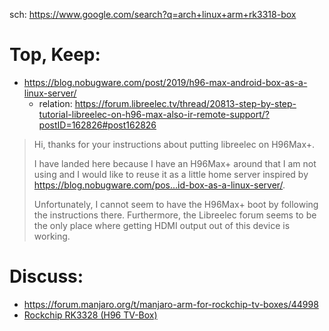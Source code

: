 sch: https://www.google.com/search?q=arch+linux+arm+rk3318-box

# Top, Keep:
- https://blog.nobugware.com/post/2019/h96-max-android-box-as-a-linux-server/
  - relation: https://forum.libreelec.tv/thread/20813-step-by-step-tutorial-libreelec-on-h96-max-also-ir-remote-support/?postID=162826#post162826

>Hi, thanks for your instructions about putting libreelec on H96Max+.
>
>I have landed here because I have an H96Max+ around that I am not using and I would like to reuse it as a little home server inspired by https://blog.nobugware.com/pos…id-box-as-a-linux-server/.
>
>Unfortunately, I cannot seem to have the H96Max+ boot by following the instructions there. Furthermore, the Libreelec forum seems to be the only place where getting HDMI output out of this device is working.


# Discuss:
- https://forum.manjaro.org/t/manjaro-arm-for-rockchip-tv-boxes/44998
- [Rockchip RK3328 (H96 TV-Box)](https://archlinuxarm.org/forum/viewtopic.php?f=67&t=14005)
